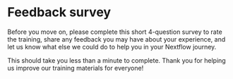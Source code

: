 # Feedback survey

Before you move on, please complete this short 4-question survey to rate the training, share any feedback you may have about your experience, and let us know what else we could do to help you in your Nextflow journey.

This should take you less than a minute to complete. Thank you for helping us improve our training materials for everyone!

<div data-tf-live="UPDAAAAAATE"></div><script src="//embed.typeform.com/next/embed.js"></script>
